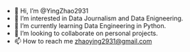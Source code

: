 - 👋 Hi, I’m @YingZhao2931
- 👀 I’m interested in Data Journalism and Data Enigneering.
- 🌱 I’m currently learning Data Engineering in Python.
- 💞️ I’m looking to collaborate on personal projects.
- 📫 How to reach me zhaoying2931@gmail.com

<!---
YingZhao2931/YingZhao2931 is a ✨ special ✨ repository because its `README.md` (this file) appears on your GitHub profile.
You can click the Preview link to take a look at your changes.
--->
